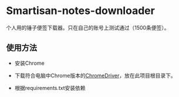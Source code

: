# Smartisan-notes-downloader

个人用的锤子便签下载器。只在自己的账号上测试通过（1500条便签）。

## 使用方法

- 安装Chrome
- 下载符合电脑中Chrome版本的[ChromeDriver](https://chromedriver.chromium.org/)，放在此项目根目录下。

- 根据requirements.txt安装依赖
